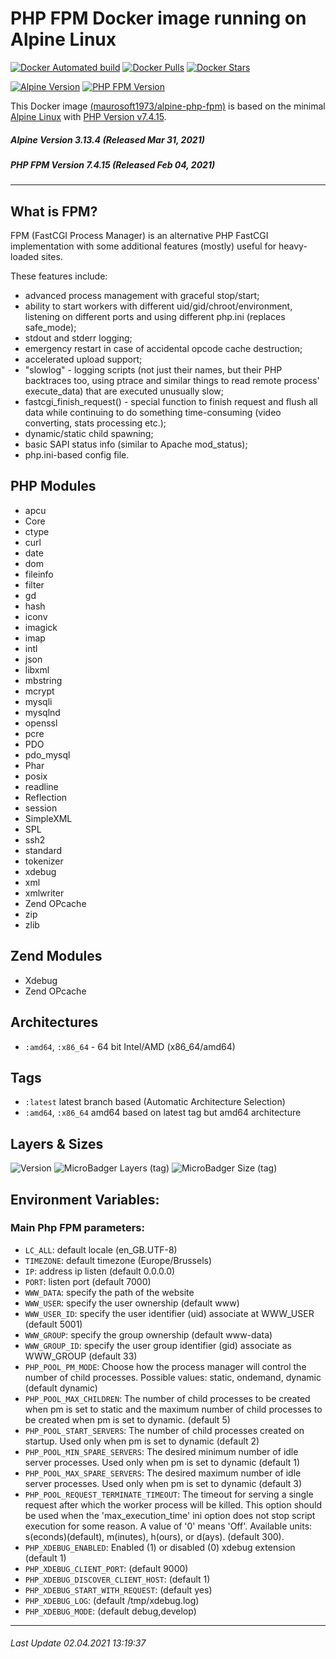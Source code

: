 # PHP FPM Docker image running on Alpine Linux

[![Docker Automated build](https://img.shields.io/docker/automated/maurosoft1973/alpine-php-fpm.svg?style=for-the-badge&logo=docker)](https://hub.docker.com/r/maurosoft1973/alpine-php-fpm/)
[![Docker Pulls](https://img.shields.io/docker/pulls/maurosoft1973/alpine-php-fpm.svg?style=for-the-badge&logo=docker)](https://hub.docker.com/r/maurosoft1973/alpine-php-fpm/)
[![Docker Stars](https://img.shields.io/docker/stars/maurosoft1973/alpine-php-fpm.svg?style=for-the-badge&logo=docker)](https://hub.docker.com/r/maurosoft1973/alpine-php-fpm/)

[![Alpine Version](https://img.shields.io/badge/Alpine%20version-v3.13.4-green.svg?style=for-the-badge)](https://alpinelinux.org/)
[![PHP FPM Version](https://img.shields.io/docker/v/maurosoft1973/alpine-php-fpm?sort=semver&style=for-the-badge)](https://www.php.net)

This Docker image [(maurosoft1973/alpine-php-fpm)](https://hub.docker.com/r/maurosoft1973/alpine-php-fpm/) is based on the minimal [Alpine Linux](https://alpinelinux.org/) with [PHP Version v7.4.15](https://www.php.net).

##### Alpine Version 3.13.4 (Released Mar 31, 2021)
##### PHP FPM Version 7.4.15 (Released Feb 04, 2021)

----

## What is FPM?
FPM (FastCGI Process Manager) is an alternative PHP FastCGI implementation with some additional features (mostly) useful for heavy-loaded sites.

These features include:
* advanced process management with graceful stop/start;
* ability to start workers with different uid/gid/chroot/environment, listening on different ports and using different php.ini (replaces safe_mode);
* stdout and stderr logging;
* emergency restart in case of accidental opcode cache destruction;
* accelerated upload support;
* "slowlog" - logging scripts (not just their names, but their PHP backtraces too, using ptrace and similar things to read remote process' execute_data) that are executed unusually slow;
* fastcgi_finish_request() - special function to finish request and flush all data while continuing to do something time-consuming (video converting, stats processing etc.);
* dynamic/static child spawning;
* basic SAPI status info (similar to Apache mod_status);
* php.ini-based config file.

## PHP Modules

* apcu
* Core
* ctype
* curl
* date
* dom
* fileinfo
* filter
* gd
* hash
* iconv
* imagick
* imap
* intl
* json
* libxml
* mbstring
* mcrypt
* mysqli
* mysqlnd
* openssl
* pcre
* PDO
* pdo_mysql
* Phar
* posix
* readline
* Reflection
* session
* SimpleXML
* SPL
* ssh2
* standard
* tokenizer
* xdebug
* xml
* xmlwriter
* Zend OPcache
* zip
* zlib

## Zend Modules
* Xdebug
* Zend OPcache


## Architectures

* ```:amd64```, ```:x86_64``` - 64 bit Intel/AMD (x86_64/amd64)

## Tags

* ```:latest``` latest branch based (Automatic Architecture Selection)
* ```:amd64```, ```:x86_64```  amd64 based on latest tag but amd64 architecture

## Layers & Sizes

![Version](https://img.shields.io/badge/version-amd64-blue.svg?style=for-the-badge)
![MicroBadger Layers (tag)](https://img.shields.io/microbadger/layers/maurosoft1973/alpine-php-fpm/amd64.svg?style=for-the-badge)
![MicroBadger Size (tag)](https://img.shields.io/docker/image-size/maurosoft1973/alpine-php-fpm?style=for-the-badge)

## Environment Variables:

### Main Php FPM parameters:
* `LC_ALL`: default locale (en_GB.UTF-8)
* `TIMEZONE`: default timezone (Europe/Brussels)
* `IP`: address ip listen (default 0.0.0.0)
* `PORT`: listen port (default 7000)
* `WWW_DATA`: specify the path of the website
* `WWW_USER`: specify the user ownership (default www)
* `WWW_USER_ID`: specify the user identifier (uid) associate at WWW_USER (default 5001)
* `WWW_GROUP`: specify the group ownership (default www-data)
* `WWW_GROUP_ID`: specify the user group identifier (gid) associate as WWW_GROUP (default 33)
* `PHP_POOL_PM_MODE`: Choose how the process manager will control the number of child processes. Possible values: static, ondemand, dynamic (default dynamic)
* `PHP_POOL_MAX_CHILDREN`: The number of child processes to be created when pm is set to static and the maximum number of child processes to be created when pm is set to dynamic. (default 5)
* `PHP_POOL_START_SERVERS`: The number of child processes created on startup. Used only when pm is set to dynamic (default 2)
* `PHP_POOL_MIN_SPARE_SERVERS`: The desired minimum number of idle server processes. Used only when pm is set to dynamic (default 1)
* `PHP_POOL_MAX_SPARE_SERVERS`: The desired maximum number of idle server processes. Used only when pm is set to dynamic (default 3)
* `PHP_POOL_REQUEST_TERMINATE_TIMEOUT`: The timeout for serving a single request after which the worker process will be killed. This option should be used when the 'max_execution_time' ini option does not stop script execution for some reason. A value of '0' means 'Off'. Available units: s(econds)(default), m(inutes), h(ours), or d(ays). (default 300).
* `PHP_XDEBUG_ENABLED`: Enabled (1) or disabled (0) xdebug extension (default 1)
* `PHP_XDEBUG_CLIENT_PORT`: (default 9000)
* `PHP_XDEBUG_DISCOVER_CLIENT_HOST`: (default 1)
* `PHP_XDEBUG_START_WITH_REQUEST`: (default yes)
* `PHP_XDEBUG_LOG`: (default /tmp/xdebug.log)
* `PHP_XDEBUG_MODE`: (default debug,develop)

***
###### Last Update 02.04.2021 13:19:37

